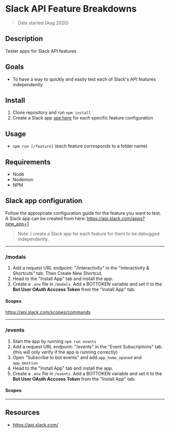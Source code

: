 # Slack API Feature Breakdowns
> Date started (Aug 2020)

## Description
Tester apps for Slack API features

## Goals
* To have a way to quickly and easily test each of Slack's API features independently.

## Install
1. Clone repository and run `npm install`
2. Create a Slack app [see here](#slack-app-configuration-instructions) for each specific feature configuration

## Usage
* `npm run [/feature]` (each feature corrosponds to a folder name)

## Requirements
* Node
* Nodemon
* NPM

## Slack app configuration
Follow the appropriate configuration guide for the feature you want to test. A Slack app can be created from here: https://api.slack.com/apps?new_app=1

> Note: I create a Slack app for each feature for them to be debugged independently.
---

### /modals
  1. Add a request URL endpoint: "/interactivity" in the "Interactivity & Shortcuts" tab. Then Create New Shortcut.
  2. Head to the "Install App" tab and install the app.
  3. Create a `.env` file in `/modals`. Add a BOTTOKEN variable and set it to the **Bot User OAuth Acccess Token** from the "Install App" tab.
#### Scopes 
https://api.slack.com/scopes/commands

---
### /events
  1. Start the app by running `npm run events`
  2. Add a request URL endpoint: "/events" in the "Event Subscriptions" tab. (this will only verify if the app is running correctly)
  3. Open "Subscribe to bot events" and add `app_home_opened` and `app_mention`
  4. Head to the "Install App" tab and install the app.
  5. Create a `.env` file in `/events`. Add a BOTTOKEN variable and set it to the **Bot User OAuth Acccess Token** from the "Install App" tab.
#### Scopes 

---



## Resources
* https://api.slack.com/
